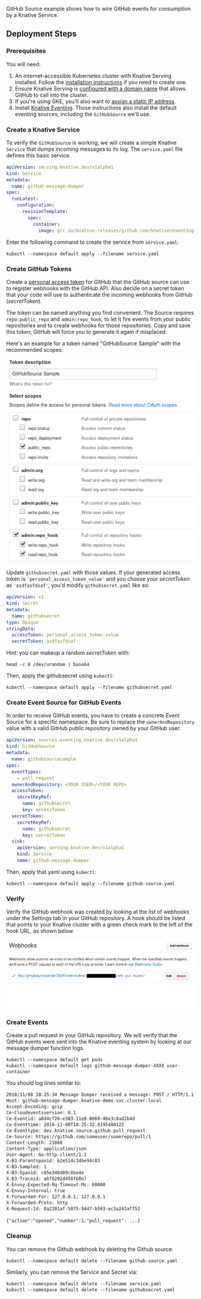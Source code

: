 
GitHub Source example shows how to wire GitHub events for consumption
by a Knative Service.

## Deployment Steps

### Prerequisites

You will need:

1. An internet-accessible Kubernetes cluster with Knative Serving
   installed. Follow the [installation
   instructions](https://github.com/knative/docs/blob/master/install/)
   if you need to create one.
1. Ensure Knative Serving is [configured with a domain
   name](https://github.com/knative/docs/blob/master/serving/using-a-custom-domain.md)
   that allows GitHub to call into the cluster.
1. If you're using GKE, you'll also want to [assign a static IP address](../../../serving/gke-assigning-static-ip-address.).
1. Install [Knative
   Eventing](https://github.com/knative/docs/tree/master/eventing). Those
   instructions also install the default eventing sources, including
   the `GitHubSource` we'll use.

### Create a Knative Service

To verify the `GitHubSource` is working, we will create a simple Knative
`Service` that dumps incoming messages to its log. The `service.yaml` file
defines this basic service.

```yaml
apiVersion: serving.knative.dev/v1alpha1
kind: Service
metadata:
  name: github-message-dumper
spec:
  runLatest:
    configuration:
      revisionTemplate:
        spec:
          container:
            image: gcr.io/knative-releases/github.com/knative/eventing-sources/cmd/message_dumper
```

Enter the following command to create the service from `service.yaml`:

```shell
kubectl --namespace default apply --filename service.yaml
```

### Create GitHub Tokens

Create a [personal access token](https://github.com/settings/tokens)
for GitHub that the GitHub source can use to register webhooks with
the GitHub API. Also decide on a secret token that your code will use
to authenticate the incoming webhooks from GitHub (_secretToken_).

The token can be named anything you find convenient. The Source
requires `repo:public_repo` and `admin:repo_hook`, to let it fire
events from your public repositories and to create webhooks for those
repositories. Copy and save this token; GitHub will force you to
generate it again if misplaced.

Here's an example for a token named "GitHubSource Sample" with the
recommended scopes:

![GitHub UI](personal_access_token.png "GitHub personal access token screenshot")

Update `githubsecret.yaml` with those values. If your generated access
token is `'personal_access_token_value'` and you choose your _secretToken_
as `'asdfasfdsaf'`, you'd modify `githubsecret.yaml` like so:

```yaml
apiVersion: v1
kind: Secret
metadata:
  name: githubsecret
type: Opaque
stringData:
  accessToken: personal_access_token_value
  secretToken: asdfasfdsaf
```

Hint: you can makeup a random _secretToken_ with:

```shell
head -c 8 /dev/urandom | base64
```

Then, apply the githubsecret using `kubectl`:

```shell
kubectl --namespace default apply --filename githubsecret.yaml
```

### Create Event Source for GitHub Events

In order to receive GitHub events, you have to create a concrete Event
Source for a specific namespace. Be sure to replace the
`ownerAndRepository` value with a valid GitHub public repository owned
by your GitHub user.

```yaml
apiVersion: sources.eventing.knative.dev/v1alpha1
kind: GitHubSource
metadata:
  name: githubsourcesample
spec:
  eventTypes:
    - pull_request
  ownerAndRepository: <YOUR USER>/<YOUR REPO>
  accessToken:
    secretKeyRef:
      name: githubsecret
      key: accessToken
  secretToken:
    secretKeyRef:
      name: githubsecret
      key: secretToken
  sink:
    apiVersion: serving.knative.dev/v1alpha1
    kind: Service
    name: github-message-dumper
```

Then, apply that yaml using `kubectl`:

```shell
kubectl --namespace default apply --filename github-source.yaml
```

### Verify

Verify the GitHub webhook was created by looking at the list of
webhooks under the Settings tab in your GitHub repository. A hook
should be listed that points to your Knative cluster with a green
check mark to the left of the hook URL, as shown below.

![GitHub Webhook](webhook_created.png "GitHub webhook screenshot")

### Create Events

Create a pull request in your GitHub repository. We will verify
that the GitHub events were sent into the Knative eventing system
by looking at our message dumper function logs.

```shell
kubectl --namespace default get pods
kubectl --namespace default logs github-message-dumper-XXXX user-container
```

You should log lines similar to:

```
2018/11/08 18:25:34 Message Dumper received a message: POST / HTTP/1.1
Host: github-message-dumper.knative-demo.svc.cluster.local
Accept-Encoding: gzip
Ce-Cloudeventsversion: 0.1
Ce-Eventid: a8d4cf20-e383-11e8-8069-46e3c8ad2b4d
Ce-Eventtime: 2018-11-08T18:25:32.819548012Z
Ce-Eventtype: dev.knative.source.github.pull_request
Ce-Source: https://github.com/someuser/somerepo/pull/1
Content-Length: 21060
Content-Type: application/json
User-Agent: Go-http-client/1.1
X-B3-Parentspanid: b2e514c3dbe94c03
X-B3-Sampled: 1
X-B3-Spanid: c85e346d89c8be4e
X-B3-Traceid: abf6292d458fb8e7
X-Envoy-Expected-Rq-Timeout-Ms: 60000
X-Envoy-Internal: true
X-Forwarded-For: 127.0.0.1, 127.0.0.1
X-Forwarded-Proto: http
X-Request-Id: 8a2201af-5075-9447-b593-ec3a243aff52

{"action":"opened","number":1,"pull_request": ...}
```

### Cleanup

You can remove the Github webhook by deleting the Github source:

```shell
kubectl --namespace default delete --filename github-source.yaml
```

Similarly, you can remove the Service and Secret via:

```shell
kubectl --namespace default delete --filename service.yaml
kubectl --namespace default delete --filename githubsecret.yaml

```
